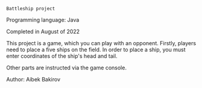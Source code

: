 	Battleship project

Programming language: Java

Completed in August of 2022

This project is a game, which you can play with an opponent. 
Firstly, players need to place a five ships on the field.
In order to place a ship, you must enter coordinates of the 
ship's head and tail.

Other parts are instructed via the game console.

Author: Aibek Bakirov

